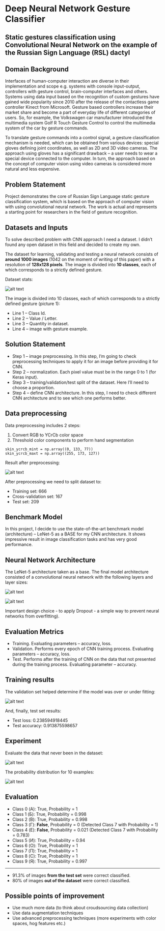 # Deep Neural Network Gesture Classifier

## Static gestures classification using Convolutional Neural Network on the example of the Russian Sign Language (RSL) dactyl

[image1]: ./imgs/01_dataset.png "dataset"
[image2]: ./imgs/02_segment.png "segment"
[image3]: ./imgs/03_cnn.png "cnn"
[image4]: ./imgs/04_train.png "train"
[image5]: ./imgs/05_exp.png "exp"
[image6]: ./imgs/06_res.png "res"
[image7]: ./imgs/07_cnn.png "cnn"


## Domain Background
Interfaces of human-computer interaction are diverse in their implementation and scope e.g. systems with console input-output, controllers with gesture control, brain-computer interfaces and others. Systems using data input based on the recognition of custom gestures have gained wide popularity since 2010 after the release of the contactless game controller Kinect from Microsoft. Gesture based controllers increase their market share and become a part of everyday life of different categories of users. So, for example, the Volkswagen car manufacturer introduced the multimedia system Golf R Touch Gesture Control to control the multimedia system of the car by gesture commands.

To translate gesture commands into a control signal, a gesture classification mechanism is needed, which can be obtained from various devices: special gloves defining joint coordinates, as well as 2D and 3D video cameras. The approach using gloves has a significant drawback – a user needs to wear a special device connected to the computer. In turn, the approach based on the concept of computer vision using video cameras is considered more natural and less expensive.


## Problem Statement
Project demonstrates the core of Russian Sign Language static gesture classification system, which is based on the approach of computer vision with using convolutional neural network. The work is actual and represents a starting point for researchers in the field of gesture recognition.



## Datasets and Inputs
To solve described problem with CNN approach I need a dataset. I didn’t found any open dataset in this field and decided to create my own.

The dataset for learning, validating and testing a neural network consists of **around 1000 images** (1042 on the moment of writing of this paper) with a resolution of **128x128 pixels**. The image is divided into **10 classes**, each of which corresponds to a strictly defined gesture.

Dataset stats:

![alt text][image1]

The image is divided into 10 classes, each of which corresponds to a strictly defined gesture (picture 1): 
- Line 1 – Class Id.
- Line 2 – Value / Letter.
- Line 3 – Quantity in dataset.
- Line 4 – image with gesture example.


## Solution Statement
- Step 1 – image preprocessing. In this step, I’m going to check preprocessing techniques to apply it for an image before providing it for CNN.
- Step 2 – normalization. Each pixel value must be in the range 0 to 1 (for Keras input).
- Step 3 – training/validation/test split of the dataset. Here I’ll need to choose a proportion.
- Step 4 – define CNN architecture. In this step, I need to check different CNN architecture and to see which one performs better.


## Data preprocessing
Data preprocessing includes 2 steps:

1. Convert RGB to YCrCb color space
2. Threshold color components to perform hand segmentation

```
skin_ycrcb_mint = np.array((0, 133, 77))
skin_ycrcb_maxt = np.array((255, 173, 127))
```

Result after preprocessing:

![alt text][image2]

After preprocessing we need to split dataset to:

* Training set: 666
* Cross-validation set: 167
* Test set: 209


## Benchmark Model
In this project, I decide to use the state-of-the-art benchmark model (architecture) – LeNet-5 as a BASE for my CNN architecture. It shows impressive result in image classification tasks and has very good performance.


## Neural Network Architecture
The LeNet-5 architecture taken as a base. The final model architecture consisted of a convolutional neural network with the following layers and layer sizes:

![alt text][image3]

![alt text][image7]

Important design choice - to apply Dropout - a simple way to prevent neural networks from overfitting).


## Evaluation Metrics
- Training. Evaluating parameters – accuracy, loss.
- Validation. Performs every epoch of CNN training process. Evaluating parameters – accuracy, loss.
- Test. Performs after the training of CNN on the data that not presented during the training process. Evaluating parameter – accuracy.


## Training results
The validation set helped determine if the model was over or under fitting:

![alt text][image4]

And, finally, test set results:

* Test loss: 0.238594918445
* Test accuracy: 0.913875598657


## Experiment
Evaluate the data that never been in the dataset:

![alt text][image5]

The probability distribution for 10 examples:

![alt text][image6]


## Evaluation
* Class 0 (А): True, Probability = 1
* Class 1 (Б): True, Probability = 0.998
* Class 2 (В): True, Probability = 0.998
* Class 3 (Г): **False**, Probability = 0 (Detected Class 7 with Probability = 1)
* Class 4 (Е): **False**, Probability = 0.021 (Detected Class 7 with Probability = 0.783)
* Class 5 (И): True, Probability = 0.94
* Class 6 (О): True, Probability = 1
* Class 7 (П): True, Probability = 1
* Class 8 (С): True, Probability = 1
* Class 9 (Я): True, Probability = 0.997

---

* 91.3% of images **from the test set** were correct classified.
* 80% of images **out of the dataset** were correct classified.


## Possible points of improvement
- Use much more data (to think about croudsourcing data collection)
- Use data augmentation techniques
- Use advanced preprocessing techniques (more experiments with color spaces, hog features etc.)
